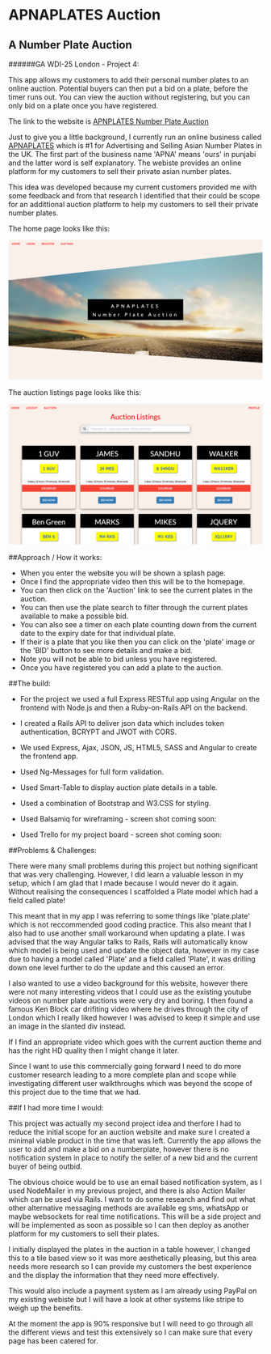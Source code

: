 # APNAPLATES Auction

## A Number Plate Auction

######GA WDI-25 London - Project 4:

This app allows my customers to add their personal number plates to an online auction. Potential buyers can then put a bid on a plate, before the timer runs out. You can view the auction without registering, but you can only bid on a plate once you have registered. 

The link to the website is [APNPLATES Number Plate Auction](https://lit-wave-30682.herokuapp.com/)

Just to give you a little background, I currently run an online business called [APNAPLATES](https://www.apnaplates.com) which is #1 for Advertising and Selling Asian Number Plates in the UK. The first part of the business name 'APNA' means 'ours' in punjabi and the latter word is self explanatory. The webiste provides an online platform for my customers to sell their private asian number plates.

This idea was developed because my current customers provided me with some feedback and from that research I identified that their could be scope for an addittional auction platform to help my customers to sell their private number plates.

The home page looks like this:

![APNAPLATES Number Plate Auction - Home Page](https://raw.githubusercontent.com/1Guv/project-4-frontend/master/src/images/AP-AUCTION-HOMEPAGE.png?raw=true "APNAPLATES Number Plate Auction - Home Page screen shot")

The auction listings page looks like this:

![APNAPLATES Number Plate Auction - Listings Page](https://github.com/1Guv/project-4-frontend/blob/master/src/images/AP-AUCTION-PLATES.png?raw=true?raw=true "APNAPLATES Number Plate Auction - Listings Page screen shot")


##Approach / How it works:

* When you enter the website you will be shown a splash page.
* Once I find the appropriate video then this will be to the homepage.
* You can then click on the 'Auction' link to see the current plates in the auction.
* You can then use the plate search to filter through the current plates available to make a possible bid.
* You can also see a timer on each plate counting down from the current date to the expiry date for that individual plate.
* If their is a plate that you like then you can click on the 'plate' image or the 'BID' button to see more details and make a bid.
* Note you will not be able to bid unless you have registered.
* Once you have registered you can add a plate to the auction.


##The build:

* For the project we used a full Express RESTful app using Angular on the frontend with Node.js and then a Ruby-on-Rails API on the backend.
* I created a Rails API to deliver json data which includes token authentication, BCRYPT and JWOT with CORS.
* We used Express, Ajax, JSON, JS, HTML5, SASS and Angular to create the frontend app.
* Used Ng-Messages for full form validation.
* Used Smart-Table to display auction plate details in a table.
* Used a combination of Bootstrap and W3.CSS for styling.

* Used Balsamiq for wireframing - screen shot coming soon:

<!--![Balsamiq]("Balsamiq")-->

* Used Trello for my project board - screen shot coming soon:

<!--![Trello]("Trello")-->

##Problems & Challenges:

There were many small problems during this project but nothing significant that was very challenging. However, I did learn a valuable lesson in my setup, which I am glad that I made because I would never do it again. Without realising the consequences I scaffolded a Plate model which had a field called plate!

This meant that in my app I was referring to some things like 'plate.plate' which is not reccommended good coding practice. This also meant that I also had to use another small workaround when updating a plate. I was advised that the way Angular talks to Rails, Rails will automatically know which model is being used and update the object data, however in my case due to having a model called 'Plate' and a field called 'Plate', it was drilling down one level further to do the update and this caused an error.

I also wanted to use a video background for this website, however there were not many interesting videos that I could use as the existing youtube videos on number plate auctions were very dry and boring. I then found a famous Ken Block car drifiting video where he drives through the city of London which I really liked however I was advised to keep it simple and use an image in the slanted div instead.

If I find an appropriate video which goes with the current auction theme and has the right HD quality then I might change it later.

Since I want to use this commercially going forward I need to do more customer research leading to a more complete plan and scope while investigating different user walkthroughs which was beyond the scope of this project due to the time that we had.

##If I had more time I would:

This project was actually my second project idea and therfore I had to reduce the initial scope for an auction website and make sure I created a minimal viable product in the time that was left. Currently the app allows the user to add and make a bid on a numberplate, however there is no notification system in place to notify the seller of a new bid and the current buyer of being outbid.

The obvious choice would be to use an email based notification system, as I used NodeMailer in my previous project, and there is also Action Mailer which can be used via Rails. I want to do some research and find out what other alternative messaging methods are available eg sms, whatsApp or maybe websockets for real time notifications. This will be a side project and will be implemented as soon as possible so I can then deploy as another platform for my customers to sell their plates.

I initially displayed the plates in the auction in a table however, I changed this to a tile based view so it was more aesthetically pleasing, but this area needs more research so I can provide my customers the best experience and the display the information that they need more effectively.

This would also include a payment system as I am already using PayPal on my existing webiste but I will have a look at other systems like stripe to weigh up the benefits.

At the moment the app is 90% responsive but I will need to go through all the different views and test this extensively so I can make sure that every page has been catered for.

